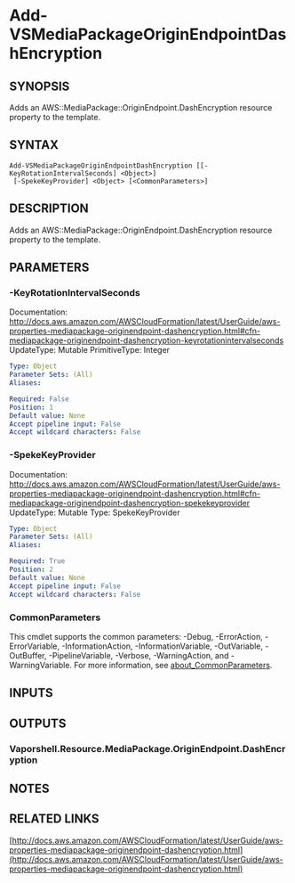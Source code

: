 # Add-VSMediaPackageOriginEndpointDashEncryption

## SYNOPSIS
Adds an AWS::MediaPackage::OriginEndpoint.DashEncryption resource property to the template.

## SYNTAX

```
Add-VSMediaPackageOriginEndpointDashEncryption [[-KeyRotationIntervalSeconds] <Object>]
 [-SpekeKeyProvider] <Object> [<CommonParameters>]
```

## DESCRIPTION
Adds an AWS::MediaPackage::OriginEndpoint.DashEncryption resource property to the template.

## PARAMETERS

### -KeyRotationIntervalSeconds
Documentation: http://docs.aws.amazon.com/AWSCloudFormation/latest/UserGuide/aws-properties-mediapackage-originendpoint-dashencryption.html#cfn-mediapackage-originendpoint-dashencryption-keyrotationintervalseconds
UpdateType: Mutable
PrimitiveType: Integer

```yaml
Type: Object
Parameter Sets: (All)
Aliases:

Required: False
Position: 1
Default value: None
Accept pipeline input: False
Accept wildcard characters: False
```

### -SpekeKeyProvider
Documentation: http://docs.aws.amazon.com/AWSCloudFormation/latest/UserGuide/aws-properties-mediapackage-originendpoint-dashencryption.html#cfn-mediapackage-originendpoint-dashencryption-spekekeyprovider
UpdateType: Mutable
Type: SpekeKeyProvider

```yaml
Type: Object
Parameter Sets: (All)
Aliases:

Required: True
Position: 2
Default value: None
Accept pipeline input: False
Accept wildcard characters: False
```

### CommonParameters
This cmdlet supports the common parameters: -Debug, -ErrorAction, -ErrorVariable, -InformationAction, -InformationVariable, -OutVariable, -OutBuffer, -PipelineVariable, -Verbose, -WarningAction, and -WarningVariable. For more information, see [about_CommonParameters](http://go.microsoft.com/fwlink/?LinkID=113216).

## INPUTS

## OUTPUTS

### Vaporshell.Resource.MediaPackage.OriginEndpoint.DashEncryption
## NOTES

## RELATED LINKS

[http://docs.aws.amazon.com/AWSCloudFormation/latest/UserGuide/aws-properties-mediapackage-originendpoint-dashencryption.html](http://docs.aws.amazon.com/AWSCloudFormation/latest/UserGuide/aws-properties-mediapackage-originendpoint-dashencryption.html)

